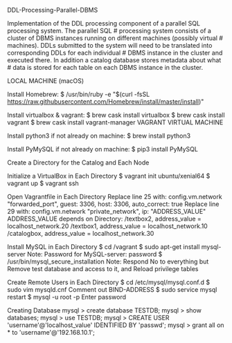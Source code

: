 DDL-Processing-Parallel-DBMS

Implementation of the DDL processing component of a parallel SQL processing system. The parallel SQL # processing system consists of a cluster of DBMS instances running on different machines (possibly virtual # machines). DDLs submitted to the system will need to be translated into corresponding DDLs for each individual # DBMS instance in the cluster and executed there. In addition a catalog database stores metadata about what # data is stored for each table on each DBMS instance in the cluster.

LOCAL MACHINE (macOS)

Install Homebrew:
$ /usr/bin/ruby -e "$(curl -fsSL https://raw.githubusercontent.com/Homebrew/install/master/install)"

Install virtualbox & vagrant:
$ brew cask install virtualbox
$ brew cask install vagrant
$ brew cask install vagrant-manager
VAGRANT VIRTUAL MACHINE

Install python3 if not already on machine:
$ brew install python3

Install PyMySQL if not already on machine:
$ pip3 install PyMySQL

Create a Directory for the Catalog and Each Node

Initialize a VirtualBox in Each Directory
$ vagrant init ubuntu/xenial64
$ vagrant up
$ vagrant ssh

Open Vagrantfile in Each Directory
Replace line 25 with:
  config.vm.network "forwarded_port", guest: 3306, host: 3306, auto_correct: true
Replace line 29 with:
  config.vm.network "private_network", ip: "ADDRESS_VALUE"
ADDRESS_VALUE depends on Directory:
  /textbox2, address_value = localhost_network.20
  /textbox1, address_value = localhost_network.10
  /catalogbox, address_value = localhost_network.30

Install MySQL in Each Directory
$ cd /vagrant
$ sudo apt-get install mysql-server
Note: Password for MySQL-server: password
$ /usr/bin/mysql_secure_installation
Note: Respond No to everything but Remove test database and access to it, and Reload privilege tables

Create Remote Users in Each Directory
$ cd /etc/mysql/mysql.conf.d
$ sudo vim mysqld.cnf
Comment out BIND-ADDRESS
$ sudo service mysql restart
$ mysql -u root -p
Enter password

Creating Database
mysql > create database TESTDB;
mysql > show databases;
mysql > use TESTDB;
mysql > CREATE USER 'username'@'localhost_value' IDENTIFIED BY 'passwd';
mysql > grant all on * to 'username'@'192.168.10.1';
